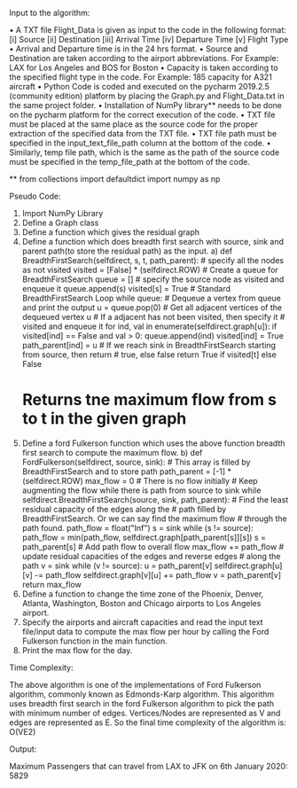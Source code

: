 
Input to the algorithm:

•	A TXT file Flight_Data is given as input to the code in the following format:
[i] Source [ii] Destination [iii] Arrival Time [iv] Departure Time [v] Flight Type
•	Arrival and Departure time is in the 24 hrs format.
•	Source and Destination are taken according to the airport abbreviations.
For Example: LAX for Los Angeles and BOS for Boston
•	Capacity is taken according to the specified flight type in the code.
For Example: 185 capacity for A321 aircraft
•	Python Code is coded and executed on the pycharm 2019.2.5 (community edition) platform by placing the Graph.py and Flight_Data.txt in the same project folder.
•	Installation of NumPy library** needs to be done on the pycharm platform for the correct execution of the code.
•	TXT file must be placed at the same place as the source code for the proper extraction of the specified data from the TXT file.
•	TXT file path must be specified in the input_text_file_path column at the bottom of the code.
•	Similarly, temp file path, which is the same as the path of the source code must be specified in the temp_file_path at the bottom of the code.


	

** from collections import defaultdict
    import numpy as np


Pseudo Code:

1.	Import NumPy Library
2.	Define a Graph class
3.	Define a function which gives the residual graph
4.	Define a function which does breadth first search with source, sink and parent path(to store the residual path) as the input.
a)	def BreadthFirstSearch(selfdirect, s, t, path_parent):
        # specify all the nodes as not visited
        visited = [False] * (selfdirect.ROW)
        # Create a queue for BreadthFirstSearch
        queue = []
        # specify the source node as visited and enqueue it
        queue.append(s)
        visited[s] = True
        # Standard BreadthFirstSearch Loop
        while queue:
            # Dequeue a vertex from queue and print the output
            u = queue.pop(0)
            # Get all adjacent vertices of the dequeued vertex u
            # If a adjacent has not been visited, then specify it
            # visited and enqueue it
            for ind, val in enumerate(selfdirect.graph[u]):
                if visited[ind] == False and val > 0:
                    queue.append(ind)
                    visited[ind] = True
                    path_parent[ind] = u
                    # If we reach sink in BreadthFirstSearch starting from source, then return
        # true, else false
        return True if visited[t] else False
    # Returns tne maximum flow from s to t in the given graph
5.	Define a ford Fulkerson function which uses the above function breadth first search to compute the maximum flow.
b)	    def FordFulkerson(selfdirect, source, sink):
        # This array is filled by BreadthFirstSearch and to store path
        path_parent = [-1] * (selfdirect.ROW)
        max_flow = 0  # There is no flow initially
        # Keep augmenting the flow while there is path from source to sink
        while selfdirect.BreadthFirstSearch(source, sink, path_parent):
            # Find the least residual capacity of the edges along the
            # path filled by BreadthFirstSearch. Or we can say find the maximum flow
            # through the path found.
            path_flow = float("Inf")
            s = sink
            while (s != source):
                path_flow = min(path_flow, selfdirect.graph[path_parent[s]][s])
                s = path_parent[s]
                # Add path flow to overall flow
            max_flow += path_flow
            # update residual capacities of the edges and reverse edges
            # along the path
            v = sink
            while (v != source):
                u = path_parent[v]
                selfdirect.graph[u][v] -= path_flow
                selfdirect.graph[v][u] += path_flow
                v = path_parent[v]
        return max_flow
6.	Define a function to change the time zone of the Phoenix, Denver, Atlanta, Washington, Boston and Chicago airports to Los Angeles airport.
7.	Specify the airports and aircraft capacities and read the input text file/input data to compute the max flow per hour by calling the Ford Fulkerson function in the main function. 
8.	Print the max flow for the day.
      















Time Complexity:

The above algorithm is one of the implementations of Ford Fulkerson algorithm, commonly known as Edmonds-Karp algorithm. This algorithm uses breadth first search in the ford Fulkerson algorithm to pick the path with minimum number of edges. Vertices/Nodes are represented as V and edges are represented as E. So the final time complexity of the algorithm is:
O(VE2)







Output:

Maximum Passengers that can travel from LAX to JFK on 6th January 2020: 5829
